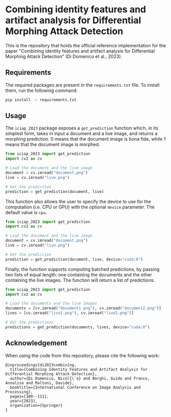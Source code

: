 # Combining identity features and artifact analysis for Differential Morphing Attack Detection

This is the repository that holds the official reference implementation for the paper "Combining identity features and artifact analysis for Differential Morphing Attack Detection" (Di Domenico et al., 2023).


## Requirements

The required packages are present in the `requirements.txt` file. To install them, run the following command:

```bash
pip install -r requirements.txt
```

## Usage

The `iciap_2023` package exposes a `get_prediction` function which, in its simplest form, takes in input a document and a live image, and returns a morphing prediction.
0 means that the document image is bona fide, while 1 means that the document image is morphed.

```python
from iciap_2023 import get_prediction
import cv2 as cv

# Load the document and the live image
document = cv.imread("document.png")
live = cv.imread("live.png")

# Get the prediction
prediction = get_prediction(document, live)
```

This function also allows the user to specify the device to use for the computation (i.e. CPU or GPU) with the optional `device` parameter. The default value is `cpu`.

```python
from iciap_2023 import get_prediction
import cv2 as cv

# Load the document and the live image
document = cv.imread("document.png")
live = cv.imread("live.png")

# Get the prediction
prediction = get_prediction(document, live, device="cuda:0")
```

Finally, the function supports computing batched predictions, by passing two lists of equal length: one containing the documents and the other containing the live images. The function will return a list of predictions.

```python
from iciap_2023 import get_prediction
import cv2 as cv

# Load the documents and the live images
documents = [cv.imread("document1.png"), cv.imread("document2.png")]
lives = [cv.imread("live1.png"), cv.imread("live2.png")]

# Get the predictions
predictions = get_prediction(documents, lives, device="cuda:0")
```

## Acknowledgement

When using the code from this repository, please cite the following work:

```
@inproceedings{di2023combining,
  title={Combining Identity Features and Artifact Analysis for Differential Morphing Attack Detection},
  author={Di Domenico, Nicol{\`o} and Borghi, Guido and Franco, Annalisa and Maltoni, Davide},
  booktitle={International Conference on Image Analysis and Processing},
  pages={100--111},
  year={2023},
  organization={Springer}
}
```
